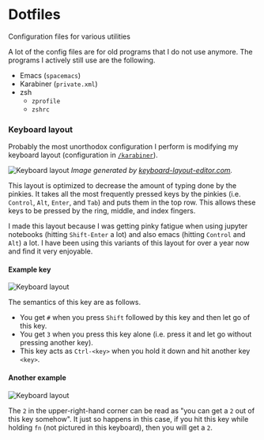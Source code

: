 Dotfiles
========

Configuration files for various utilities

A lot of the config files are for old programs that I do not use anymore. The programs I actively still use are the following.

- Emacs (`spacemacs`)
- Karabiner (`private.xml`)
- zsh
  - `zprofile`
  - `zshrc`

### Keyboard layout

Probably the most unorthodox configuration I perform is modifying my keyboard layout (configuration in [`/karabiner`](karabiner)).

![Keyboard layout](../assets/keyboard-layout.png?raw=true)
*Image generated by [keyboard-layout-editor.com](http://keyboard-layout-editor.com).*

This layout is optimized to decrease the amount of typing done by the pinkies. It takes all the most frequently pressed keys by the pinkies (i.e. `Control`, `Alt`, `Enter`, and `Tab`) and puts them in the top row. This allows these keys to be pressed by the ring, middle, and index fingers.

I made this layout because I was getting pinky fatigue when using jupyter notebooks (hitting `Shift-Enter` a lot) and also emacs (hitting `Control` and `Alt`) a lot. I have been using this variants of this layout for over a year now and find it very enjoyable.

#### Example key

![Keyboard layout](../assets/3.png?raw=true)

The semantics of this key are as follows.

- You get `#` when you press `Shift` followed by this key and then let go of this key.
- You get `3` when you press this key alone (i.e. press it and let go without pressing another key).
- This key acts as `Ctrl-<key>` when you hold it down and hit another key `<key>`.

#### Another example

![Keyboard layout](../assets/2.png?raw=true)

The `2` in the upper-right-hand corner can be read as "you can get a `2` out of this key somehow". It just so happens in this case, if you hit this key while holding `fn` (not pictured in this keyboard), then you will get a `2`.
